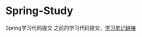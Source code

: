 # Spring-Study
Spring学习代码提交
之前的学习代码提交，[学习笔记链接](https://blog.csdn.net/qq_39165617/article/details/119844669?spm=1001.2014.3001.5501)
